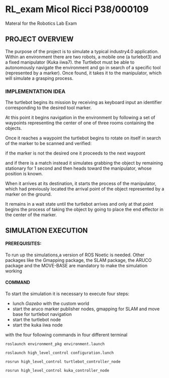 # RL_exam  Micol Ricci P38/000109 
Materal for the Robotics Lab Exam

##  PROJECT OVERVIEW

The purpose of the project is to simulate a typical industry4.0 application. Within an environment there are two robots, a mobile one (a turlebot3) and a fixed manipulator (Kuka iiwa7). the Turtlebot must be able to autonomously navigate the environment and go in search of a specific tool (represented by a marker). Once found, it takes it to the manipulator, which will simulate a grasping process. 


### IMPLEMENTATION IDEA

The turtlebot begins its mission by receiving as keyboard input an identifier corresponding to the desired tool marker. 

At this point it begins navigation in the environment by following a set of waypoints representing the center of one of three rooms containing the objects.

Once it reaches a waypoint the turtlebot begins to rotate on itself in search of the marker to be scanned and verified:

if the marker is not the desired one it proceeds to the next waypont

and if there is a match instead it simulates grabbing the object by remaining stationary for 1 second and then heads toward the manipulator, whose position is known.

When it arrives at its destination, it starts the process of the manipulator, which had previously located the arrival point of the object represented by a marker on the ground.

It remains in a wait state until the turtlebot arrives and only at that point begins the process of taking the object by going to place the end effector in the center of the marker.


## SIMULATION EXECUTION

####  PREREQUISITES:

To run up the simulations,a version of ROS Noetic is needed. Other packages like the Gmapping package, the SLAM package, the ARUCO package and the MOVE-BASE are mandatory to make the simulation working 

#### COMMAND
To start the simulation it is necessary to execute four steps:

- lunch _Gazebo_ with the custom world
- start the aruco marker publisher nodes, gmapping for SLAM and move base for turtlebot navigation
- start the turtlebot node
- start the kuka iiwa node

with the four following commands in four different terminal

```
roslaunch environment_pkg environment.launch
```


```
roslaunch high_level_control configuration.lunch
```


```
rosrun high_level_control turtlebot_controller_node
```



```
rosrun high_level_control kuka_controller_node
```

